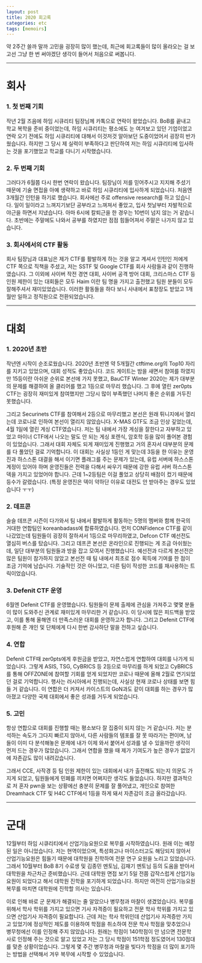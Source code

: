 ```yaml
---
layout: post
title: 2020 회고록
categories: etc
tags: [memoirs]
---
```



약 2주간 쓸까 말까 고민을 굉장히 많이 했는데, 최근에 회고록들이 많이 올라오는 걸 보고선 그냥 한 번 써야겠단 생각이 들어서 처음으로 써봅니다.

------



# 회사

### 1. 첫 번째 기회

작년 2월 즈음에 하임 시큐리티 팀장님께 카톡으로 연락이 왔었습니다. BoB를 끝내고 학교 복학을 준비 중이었는데, 하임 시큐리티는 평소에도 눈 여겨보고 있던 기업이었고 연락 오기 전에도 하임 시큐리티에 대해서 이것저것 알아보던 도중이었어서 굉장히 반가웠습니다. 하지만 그 당시 제 실력이 부족하다고 판단하여 저는 하임 시큐리티에 입사하는 것을 포기했었고 학교를 다니기 시작했습니다.



### 2. 두 번째 기회

그러다가 6월쯤 다시 한번 연락이 왔습니다. 팀장님이 저를 믿어주시고 지지해 주셨기 때문에 기술 면접을 아예 생략하고 바로 하임 시큐리티에 입사하게 되었습니다. 처음엔 3개월간 인턴을 하기로 했습니다. 회사에선 주로 offensive research를 하고 있습니다. 일이 일이라고 느껴지기보단 공부라고 느껴져서 좋았고, 입사 첫날부터 자발적으로 야근을 하면서 지냈습니다. 아마 6시에 칼퇴근을 한 경우는 10번이 넘지 않는 거 같습니다. 초반에는 주말에도 나와서 공부를 하였지만 점점 힘들어져서 주말은 나가지 않고 있습니다.



### 3. 회사에서의 CTF 활동

회사 팀장님과 대표님은 제가 CTF를 활발하게 하는 것을 알고 계셔서 인턴인 저에게 CTF 쪽으로 직책을 주셨고, 저는 SSTF 및 Google CTF를 회사 사람들과 같이 진행하였습니다. 그 이외에 사이버 작전 경연 대회, 사이버 공격 방어 대회, 크리스마스 CTF 등 인원 제한이 있는 대회들은 모두 Haim 이란 팀 명을 가지고 출전했고 팀원 분들이 모두 잘해주셔서 재미있었습니다. 이러한 활동들을 하다 보니 사내에서 표창장도 받았고 1개월만 일하고 정직원으로 전환되었습니다.

------



# 대회

### 1. 2020년 초반

작년엔 시작이 순조로웠습니다. 2020년 초반엔 약 5개월간 ctftime.org의 Top10 자리를 지키고 있었으며, 대회 성적도 좋았습니다. 코드 게이트는 밤을 새면서 참여를 하였지만 15등이란 아쉬운 순위로 본선에 가지 못했고, BauCTF Winter 2020는 제가 대부분의 문제를 해결하여 올 클리어를 했고 1등으로 마무리 했습니다. 그 후에 열린 zer0pts CTF는 굉장히 재미있게 참여했지만 그당시 많이 부족했던 나머지 좋은 순위를 거두진 못했습니다.



그리고 Securinets CTF를 참여해서 2등으로 마무리했고 본선은 원래 튀니지에서 열리는데 코로나로 인하여 본선이 열리지 않았습니다.  X-MAS GTF도 조금 인상 깊었는데, 4월 1일에 열린 게싱 CTF였습니다. 저는 팀 내에서 가장 게싱을 잘한다고 자부하고 있었고 마이너 CTF에서 나오는 말도 안 되는 게싱 포렌식, 암호학 등을 많이 풀어본 경험이 있었습니다. 그래서 대회 자체도 되게 재미있게 진행했고 거의 혼자서 대부분의 문제를 다 풀었던 걸로 기억합니다. 이 대회는 사실상 1등인 게 맞는데 3등을 한 이유는 운영진과 하스스톤 대결을 해서 이기면 플래그를 주는 문제가 있는데, 유럽 서버에 하스스톤 계정이 있어야 하며 운영진들은 전력을 다해서 싸우기 때문에 강한 유럽 서버 하스스톤 덱을 가지고 있었어야 합니다. 근데 1~2등팀은 이걸 풀었고 상당히 배점이 컸기 때문에 등수가 갈렸습니다. (특정 운영진은 덱이 약하단 이유로 대전도 안 받아주는 경우도 있었습니다 ㅜㅜ)



### 2. 데프콘

슬슬 데프콘 시즌이 다가와서 팀 내에서 활발하게 활동하는 5명의 멤버와 함께 한국의 거대한 연합팀인 koreanbadass에 합류하였습니다. 먼저 CONFidence CTF를 같이 나갔었는데 팀원들이 굉장히 잘하셔서 1등으로 마무리하였고, Defcon CTF 예선전도 열심히 버스를 탔습니다. 그리고 데프콘 본선은 온라인으로 진행되는 게 조금 아쉬웠는데, 일단 대부분의 팀원들과 방을 잡고 모여서 진행했습니다.  예선전과 다르게 본선전은 많은 팀원이 참가하지 않았고 본선전 때 팀 내에서 최초로 점수 획득에 기여를 한 점이 조금 기억에 남습니다. 기술적인 것은 아니었고, 다른 팀이 작성한 코드를 재사용하는 트릭이었습니다.



### 3. Defenit CTF 운영

6월엔 Defenit CTF를 운영했습니다. 팀원들이 문제 출제에 관심을 가져주고 몇몇 분들이 많이 도와주신 관계로 재미있게 마무리한 거 같습니다. 이 당시에 많은 피드백을 받았고, 이를 통해 올해엔 더 만족스러운 대회를 운영하고자 합니다. 그리고 Defenit CTF에 후원해 준 개인 및 단체에게 다시 한번 감사하단 말을 전하고 싶습니다.



### 4. 연합

Defenit CTF때 zer0pts에게 후원금을 받았고, 자연스럽게 연합하여 대회를 나가게 되었습니다. 그렇게 ASIS, TSG, CyBRICS 등 2등으로 마무리를 하게 되었고 CyBRICS를 통해 OFFZONE에 참여할 기회를 얻게 되었지만 코로나 때문에 올해 2월로 연기되었던 걸로 기억합니다. 행사는 러시아에서 진행되는데, 사실상 현재 코로나 상태를 보면 힘들 거 같습니다. 이 연합은 더 커져서 카이스트의 GoN과도 같이 대회를 하는 경우가 많아졌고 다양한 국제 대회에서 좋은 성과를 거두게 되었습니다.



### 5. 고민

항상 연합으로 대회를 진행할 때는 평소보다 잘 집중이 되지 않는 거 같습니다. 저는 분석하는 속도가 그다지 빠르지 않아서, 다른 사람들의 템포를 잘 못 따라가는 편이며, 남들이 이미 다 분석해놓은 문제에 내가 이제 와서 붙어서 성과를 낼 수 있을까란 생각이 먼저 드는 경우가 많았습니다. 그래서 연합을 했을 때 제가 기여도가 높은 경우가 없었기에 자존감도 많이 내려갔습니다.



그래서 CCE, 사작경 등 팀 인원 제한이 있는 대회에서 내가 출전해도 되는지 의문도 가지게 되었고, 팀원들에게 민폐를 끼치면 어쩌지란 생각도 들었습니다. 하지만 결과적으로 저 혼자 pwn을 보는 상황에선 충분히 문제를 잘 풀어냈고, 개인으로 참여한 Dreamhack CTF 및 H4C CTF에서 1등을 하게 돼서 자존감이 조금 올라갔습니다.

------



# 군대

12월부터 하임 시큐리티에서 산업기능요원으로 복무를 시작하였습니다. 원래 이는 예정된 일은 아니었습니다. 저는 현역이었으며, 특성화고나 마이스터고도 해당되지 않아서 산업기능요원은 힘들기 때문에 대학원을 진학하여 전문 연구 요원을 노리고 있었습니다. 그래서 10월부터 BoB 8기 수료생 및 김종민 멘토님, 김재기 멘토님 등의 도움을 받아서 대학원을 차근차근 준비했습니다. 근데 대학원 면접 보기 5일 전쯤 갑작스럽게 산업기능요원이 되었다고 해서 대학원 진학을 포기하게 되었습니다. 하지만 여전히 산업기능요원 복무를 마치면 대학원에 진학할 의사는 있습니다.



이로 인해 바로 군 문제가 해결되는 줄 알았으나 병무청과 마찰이 생겼었습니다. 복무를 위해서 학사 학위를 가지고 있으면 기사 자격증이 필요하고 전문 학사 학위를 가지고 있으면 산업기사 자격증이 필요합니다. 근데 저는 학사 학위인데 산업기사 자격증만 가지고 있었기에 정상적인 제도를 이용하여 학점을 취소하여 전문 학사 학점을 맞추었으나 병무청에선 이를 인정해 주지 않았습니다. 원래는 학점이 140학점이 안 넘으면 전문학사로 인정해 주는 것으로 알고 있었고 저는 그 당시 학점이 151학점 정도였어서 130점대를 맞춘 상황이었습니다. 그렇게 몇 주간 병무청과 마찰을 빚다가 학점을 더 많이 포기하는 방법을 선택해서 겨우 복무에 시작할 수 있었습니다.
